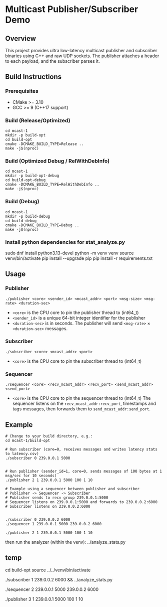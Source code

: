 # Multicast Publisher/Subscriber Demo

## Overview
This project provides ultra low-latency multicast publisher and subscriber binaries using C++ and raw UDP sockets. The publisher attaches a header to each payload, and the subscriber parses it.

## Build Instructions

### Prerequisites
- CMake >= 3.10
- GCC >= 9 (C++17 support)


### Build (Release/Optimized)
```
cd mcast-1
mkdir -p build-opt
cd build-opt
cmake -DCMAKE_BUILD_TYPE=Release ..
make -j$(nproc)
```

### Build (Optimized Debug / RelWithDebInfo)
```
cd mcast-1
mkdir -p build-opt-debug
cd build-opt-debug
cmake -DCMAKE_BUILD_TYPE=RelWithDebInfo ..
make -j$(nproc)
```

### Build (Debug)
```
cd mcast-1
mkdir -p build-debug
cd build-debug
cmake -DCMAKE_BUILD_TYPE=Debug ..
make -j$(nproc)
```

### Install python dependencies for stat_analyze.py
sudo dnf install python3.13-devel
python -m venv venv
source venv/bin/activate
pip install --upgrade pip
pip install -r requirements.txt


## Usage


### Publisher
```
./publisher <core> <sender_id> <mcast_addr> <port> <msg-size> <msg-rate> <duration-sec>
```
* `<core>` is the CPU core to pin the publisher thread to (int64_t)
* `<sender_id>` is a unique 64-bit integer identifier for the publisher
* `<duration-sec>` is in seconds. The publisher will send `<msg-rate>` × `<duration-sec>` messages.


### Subscriber
```
./subscriber <core> <mcast_addr> <port>
```
* `<core>` is the CPU core to pin the subscriber thread to (int64_t)

### Sequencer
```
./sequencer <core> <recv_mcast_addr> <recv_port> <send_mcast_addr> <send_port>
```
* `<core>` is the CPU core to pin the sequencer thread to (int64_t)
The sequencer listens on the `recv_mcast_addr:recv_port`, timestamps and tags messages, then forwards them to `send_mcast_addr:send_port`.

## Example
```
# Change to your build directory, e.g.:
cd mcast-1/build-opt

# Run subscriber (core=0, receives messages and writes latency stats to latency.csv)
./subscriber 0 239.0.0.1 5000


# Run publisher (sender_id=1, core=0, sends messages of 100 bytes at 1 msg/sec for 10 seconds)
./publisher 2 1 239.0.0.1 5000 100 1 10

# Example using a sequencer between publisher and subscriber
# Publisher -> Sequencer -> Subscriber
# Publisher sends to recv group 239.0.0.1:5000
# Sequencer listens on 239.0.0.1:5000 and forwards to 239.0.0.2:6000
# Subscriber listens on 239.0.0.2:6000


./subscriber 0 239.0.0.2 6000
./sequencer 1 239.0.0.1 5000 239.0.0.2 6000

./publisher 2 1 239.0.0.1 5000 100 1 10
```

then run the analyzer (within the venv):
../analyze_stats.py


## temp
cd build-opt
source ../../venv/bin/activate

./subscriber 1 239.0.0.2 6000 && ../analyze_stats.py

./sequencer 2 239.0.0.1 5000 239.0.0.2 6000

./publisher 3 1 239.0.0.1 5000 100 1 10

